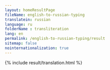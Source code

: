 ```yaml
--- 
layout: homeResultPage 
fileName: english-to-russian-typing
translatein: russian
language: ru
folderName : transliteration
lang: en
permalink: /english-to-russian-typing/result
sitemap: false
nointernationalization: true
---
```

{% include result/translation.html %}

<script src="/js/result/translator.js" data-foldername="{{page.folderName}}" data-lang="{{page.lang}}"></script>